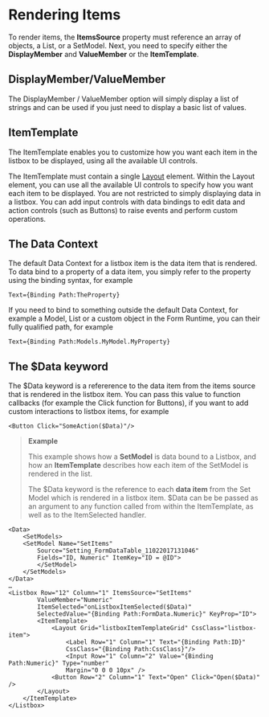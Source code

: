
# Rendering Items

To render items, the **ItemsSource** property must reference an array of objects, a List, or a SetModel. Next, you need to specify either the **DisplayMember** and **ValueMember** or the **ItemTemplate**.

## DisplayMember/ValueMember

The DisplayMember / ValueMember option will simply display a list of strings and can be used if you just need to display a basic list of values.

## ItemTemplate

The ItemTemplate enables you to customize how you want each item in the listbox to be displayed, using all the available UI controls.

The ItemTemplate must contain a single [Layout](../layout.md) element. Within the Layout element, you can use all the available UI controls to specify how you want each item to be displayed. You are not restricted to simply displaying data in a listbox. You can add input controls with data bindings to edit data and action controls (such as Buttons) to raise events and perform custom operations.

## The Data Context

The default Data Context for a listbox item is the data item that is rendered. To data bind to a property of a data item, you simply refer to the property using the binding syntax, for example

    Text={Binding Path:TheProperty}

If you need to bind to something outside the default Data Context, for example a Model, List or a custom object in the Form Runtime, you can their fully qualified path, for example 

    Text={Binding Path:Models.MyModel.MyProperty}

## The $Data keyword

The $Data keyword is a refererence to the data item from the items source that is rendered in the listbox item. You can pass this value to function callbacks (for example the Click function for Buttons), if you want to add custom interactions to listbox items, for example

    <Button Click="SomeAction($Data)"/>


>**Example**
>
>This example shows how a **SetModel** is data bound to a Listbox, and how an **ItemTemplate** describes how each item of the SetModel is rendered in the list.
>
>The $Data keyword is the reference to each **data item** from the Set Model which is rendered in a listbox item. $Data can be be passed as an argument to any function called from within the ItemTemplate, as well as to the ItemSelected handler.
>
    <Data>
        <SetModels>
        <SetModel Name="SetItems"  
            Source="Setting_FormDataTable_11022017131046"  
            Fields="ID, Numeric" ItemKey="ID = @ID">
            </SetModel>
        </SetModels>
    </Data>
    …
    <Listbox Row="12" Column="1" ItemsSource="SetItems" 
            ValueMember="Numeric" 
            ItemSelected="onListboxItemSelected($Data)" 
            SelectedValue="{Binding Path:FormData.Numeric}" KeyProp="ID">
            <ItemTemplate>
                <Layout Grid="listboxItemTemplateGrid" CssClass="listbox-item">
                    <Label Row="1" Column="1" Text="{Binding Path:ID}"  
                    CssClass="{Binding Path:CssClass}"/>
                    <Input Row="1" Column="2" Value="{Binding Path:Numeric}" Type="number"  
                    Margin="0 0 0 10px" />
                <Button Row="2" Column="1" Text="Open" Click="Open($Data)" />                
            </Layout>
        </ItemTemplate>
    </Listbox>

